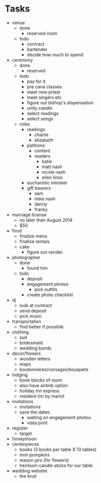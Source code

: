 Tasks
===

- venue
    - done
        - reserved room
    -  todo
        - contract
        - bartender
        - decide how much to spend
- ceremony
    - done
        - reserved
    - todo
        - pay for it
        - pre cana classes
        - meet new priest
        - meet singers etc
        - figure out bishop's dispensation
        - unity candle
        - select readings
        - select songs
    - roles
        - readings
            - charlie
            - elizabeth
        - petitions
            - content
            - readers
                - katie
                - matt nash
                - nicole nash
                - ellen linso
        - eucharistic minister
        - gift bearers
            - sam
            - mike nash
            - danny
            - franky
- marriage license
    - no later than August 2014
    - $50
- food
    - finalize menu
    - finalize rentals
    - cake
        - figure out vender
- photographer
    - done
        - found him
    - todo
        - deposit
        - engagement photos
            - pick outfits
        - create photo checklist
- dj
    - look at contract
    - send deposit
    - pick music
- transportation
    - find better if possible
- clothing
    - suit
    - bridesmaid
    - wedding bands
- decor/flowers
    - wooden letters
    - maps
    - boutonnieres/corsages/bouquets
- lodging
    - book blocks of room
    - also have airbnb option
    - holiday inn express
    - resident inn by mariot
- invitations
    - invitations
    - save the dates
        - waiting on engagement photos
        - vista print
- register
    - target
- honeymoon
- centerpieces
    - books (3 books per table X 13 tables)
    - mini pumpkins
    - mason jars (for flowers)
    - heirloom candle sticks for our table
- wedding website
    - the knot
